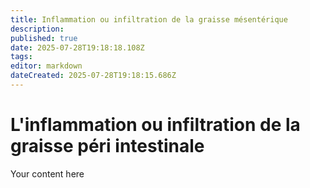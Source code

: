 ```yaml
---
title: Inflammation ou infiltration de la graisse mésentérique
description: 
published: true
date: 2025-07-28T19:18:18.108Z
tags: 
editor: markdown
dateCreated: 2025-07-28T19:18:15.686Z
---
```


# L'inflammation ou infiltration de la graisse péri intestinale
Your content here